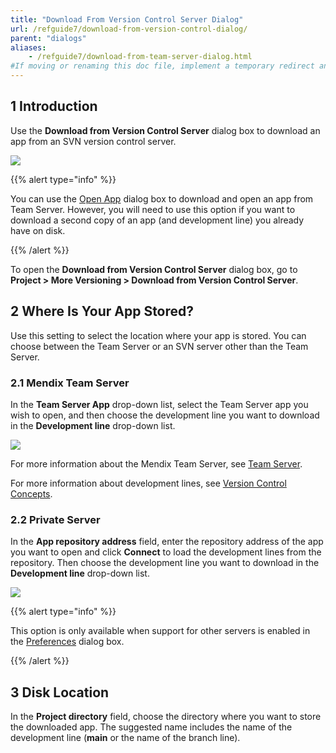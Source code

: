 ```yaml
---
title: "Download From Version Control Server Dialog"
url: /refguide7/download-from-version-control-dialog/
parent: "dialogs"
aliases:
    - /refguide7/download-from-team-server-dialog.html
#If moving or renaming this doc file, implement a temporary redirect and let the respective team know they should update the URL in the product. See Mapping to Products for more details.
---
```


## 1 Introduction

Use the **Download from Version Control Server** dialog box to download an app from an SVN version control server. 

![](attachments/download-from-version-control-server-dialog/download-from-version-control-server-dialog-original.png)

{{% alert type="info" %}}

You can use the [Open App](open-app-dialog) dialog box to download and open an app from Team Server. However, you will need to use this option if you want to download a second copy of an app (and development line) you already have on disk.

{{% /alert %}}

To open the **Download from Version Control Server** dialog box, go to **Project > More Versioning > Download from Version Control Server**.

## 2 Where Is Your App Stored?

Use this setting to select the location where your app is stored. You can choose between the Team Server or an SVN server other than the Team Server.

### 2.1 Mendix Team Server

In the **Team Server App** drop-down list, select the Team Server app you wish to open, and then choose the development line you want to download in the **Development line** drop-down list.

![](attachments/download-from-version-control-server-dialog/download-from-version-control-server.png)

For more information about the Mendix Team Server, see [Team Server](team-server).

For more information about development lines, see [Version Control Concepts](version-control).

### 2.2 Private Server

In the **App repository address** field, enter the repository address of the app you want to open and click **Connect** to load the development lines from the repository. Then choose the development line you want to download in the **Development line** drop-down list.

![](attachments/download-from-version-control-server-dialog/download-from-private-server.png)

{{% alert type="info" %}}

This option is only available when support for other servers is enabled in the [Preferences](preferences-dialog#enabled) dialog box.

{{% /alert %}}

## 3 Disk Location

In the **Project directory** field, choose the directory where you want to store the downloaded app. The suggested name includes the name of the development line (**main** or the name of the branch line).
